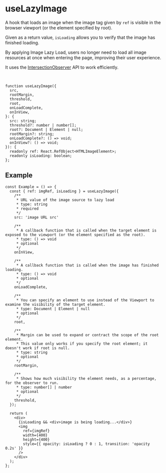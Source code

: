 # useLazyImage

A hook that loads an image when the image tag given by `ref` is visible in the browser viewport (or the element specified by root).

Given as a return value, `isLoading` allows you to verify that the image has finished loading.

By applying Image Lazy Load, users no longer need to load all image resources at once when entering the page, improving their user experience.

It uses the [IntersectionObserver](https://developer.mozilla.org/ko/docs/Web/API/Intersection_Observer_API) API to work efficiently.

<br />

```tsx
function useLazyImage({
  src,
  rootMargin,
  threshold,
  root,
  onLoadComplete,
  onInView,
}: {
  src: string;
  threshold?: number | number[];
  root?: Document | Element | null;
  rootMargin?: string;
  onLoadComplete?: () => void;
  onInView?: () => void;
}): {
  readonly ref: React.RefObject<HTMLImageElement>;
  readonly isLoading: boolean;
};
```

## Example

```tsx
const Example = () => {
  const { ref: imgRef, isLoading } = useLazyImage({
    /**
     * URL value of the image source to lazy load
     * type: string
     * required
     */
    src: 'image URL src'

    /**
     * A callback function that is called when the target element is exposed to the viewport (or the element specified as the root).
     * type: () => void
     * optional
     */
    onInView,

    /**
     * A callback function that is called when the image has finished loading.
     * type: () => void
     * optional
     */
    onLoadComplete,

    /**
     * You can specify an element to use instead of the Viewport to examine the visibility of the target element.
     * type: Document | Element | null
     * optional
     */
    root,

    /**
     * Margin can be used to expand or contract the scope of the root element.
     * This value only works if you specify the root element; it doesn't work if root is null.
     * type: string
     * optional
     */
    rootMargin,

    /**
     * Shows how much visibility the element needs, as a percentage, for the observer to run.
     * type: number[] | number
     * optional
     */
    threshold,
  });

  return (
    <div>
      {isLoading && <div>image is being loading...</div>}
      <img
        ref={imgRef}
        width={400}
        height={400}
        style={{ opacity: isLoading ? 0 : 1, transition: 'opacity 0.2s' }}
      />
    </div>
  );
};
```
